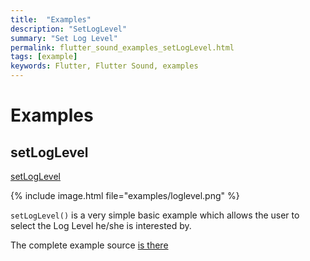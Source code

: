 ```yaml
---
title:  "Examples"
description: "SetLogLevel"
summary: "Set Log Level"
permalink: flutter_sound_examples_setLogLevel.html
tags: [example]
keywords: Flutter, Flutter Sound, examples
---
```

# Examples


## setLogLevel

[setLogLevel](https://github.com/dooboolab/flutter_sound/blob/master/flutter_sound/example/lib/loglevel/loglevel.dart)

{% include image.html file="examples/loglevel.png" %}

`setLogLevel()` is a very simple basic example which allows the user to select the Log Level he/she is interested by.

The complete example source [is there](https://github.com/dooboolab/flutter_sound/blob/master/flutter_sound/example/lib/loglevel/loglevel.dart)
